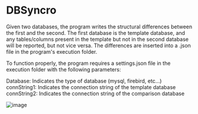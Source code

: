 # DBSyncro
Given two databases, the program writes the structural differences between the first and the second. 
The first database is the template database, and any tables/columns present in the template but not in the second database will be reported, but not vice versa. 
The differences are inserted into a .json file in the program's execution folder.

To function properly, the program requires a settings.json file in the execution folder with the following parameters:

Database: Indicates the type of database (mysql, firebird, etc...)
connString1: Indicates the connection string of the template database
connString2: Indicates the connection string of the comparison database

![image](https://github.com/Oras98/DBSyncro/assets/80165682/ebe086c1-6355-4dec-8c22-cf09f246bf7f)
